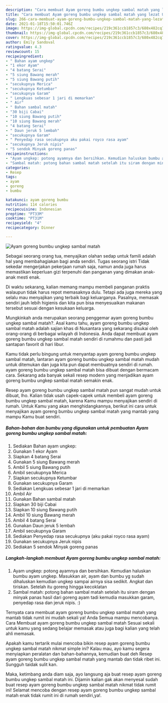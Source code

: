 ```yaml
---
description: "Cara membuat Ayam goreng bumbu ungkep sambal matah yang lezat Untuk Jualan"
title: "Cara membuat Ayam goreng bumbu ungkep sambal matah yang lezat Untuk Jualan"
slug: 266-cara-membuat-ayam-goreng-bumbu-ungkep-sambal-matah-yang-lezat-untuk-jualan
date: 2021-01-18T15:50:01.746Z
image: https://img-global.cpcdn.com/recipes/219c361ccb1857c3/680x482cq70/ayam-goreng-bumbu-ungkep-sambal-matah-foto-resep-utama.jpg
thumbnail: https://img-global.cpcdn.com/recipes/219c361ccb1857c3/680x482cq70/ayam-goreng-bumbu-ungkep-sambal-matah-foto-resep-utama.jpg
cover: https://img-global.cpcdn.com/recipes/219c361ccb1857c3/680x482cq70/ayam-goreng-bumbu-ungkep-sambal-matah-foto-resep-utama.jpg
author: Emily Sandoval
ratingvalue: 4.3
reviewcount: 15
recipeingredient:
- " Bahan ayam ungkep"
- "1 ekor Ayam"
- "4 batang Serai"
- "5 siung Bawang merah"
- "5 siung Bawang putih"
- "secukupnya Merica"
- "secukupnya Ketumbar"
- "secukupnya Garam"
- " Lengkuas sebesar 1 jari di memarkan"
- " Air"
- " Bahan sambal matah"
- "30 biji Cabai"
- "10 siung Bawang putih"
- "10 siung Bawang merah"
- "4 batang Serai"
- " Daun jeruk 5 lembah"
- "secukupnya Garam"
- " Penyedap rasa secukupnya aku pakai royco rasa ayam"
- "secukupnya Jeruk nipis"
- "5 sendok Minyak goreng panas"
recipeinstructions:
- "Ayam ungkep: potong ayamnya dan bersihkan. Kemudian haluskan bumbu ayam ungkep. Masukkan air, ayam dan bumbu yg sudah dihaluskan kemudian ungkep sampai airnya sisa sedikit. Angkat dan tiriskan. Setelah itu goreng hingga kecoklatan"
- "Sambal matah: potong bahan sambal matah setelah itu siram dengan minyak panas hasil dari goreng ayam tadi kemudia masukkan garam, penyedap rasa dan jeruk nipis. :)"
categories:
- Resep
tags:
- ayam
- goreng
- bumbu

katakunci: ayam goreng bumbu 
nutrition: 114 calories
recipecuisine: Indonesian
preptime: "PT33M"
cooktime: "PT31M"
recipeyield: "4"
recipecategory: Dinner

---
```



![Ayam goreng bumbu ungkep sambal matah](https://img-global.cpcdn.com/recipes/219c361ccb1857c3/680x482cq70/ayam-goreng-bumbu-ungkep-sambal-matah-foto-resep-utama.jpg)

Sebagai seorang orang tua, menyajikan olahan sedap untuk famili adalah hal yang membahagiakan bagi anda sendiri. Tugas seorang istri Tidak sekedar mengerjakan pekerjaan rumah saja, namun anda juga harus memastikan keperluan gizi terpenuhi dan panganan yang dimakan anak-anak mesti enak.

Di waktu  sekarang, kalian memang mampu membeli panganan praktis walaupun tidak harus repot memasaknya dulu. Tetapi ada juga mereka yang selalu mau menyajikan yang terbaik bagi keluarganya. Pasalnya, memasak sendiri jauh lebih higienis dan kita pun bisa menyesuaikan makanan tersebut sesuai dengan kesukaan keluarga. 



Mungkinkah anda merupakan seorang penggemar ayam goreng bumbu ungkep sambal matah?. Asal kamu tahu, ayam goreng bumbu ungkep sambal matah adalah sajian khas di Nusantara yang sekarang disukai oleh orang-orang di berbagai wilayah di Indonesia. Anda dapat membuat ayam goreng bumbu ungkep sambal matah sendiri di rumahmu dan pasti jadi santapan favorit di hari libur.

Kamu tidak perlu bingung untuk menyantap ayam goreng bumbu ungkep sambal matah, lantaran ayam goreng bumbu ungkep sambal matah mudah untuk ditemukan dan juga kita pun dapat membuatnya sendiri di rumah. ayam goreng bumbu ungkep sambal matah bisa dibuat dengan bermacam cara. Sekarang ada banyak sekali resep modern yang menjadikan ayam goreng bumbu ungkep sambal matah semakin enak.

Resep ayam goreng bumbu ungkep sambal matah pun sangat mudah untuk dibuat, lho. Kalian tidak usah capek-capek untuk membeli ayam goreng bumbu ungkep sambal matah, karena Kamu mampu menyajikan sendiri di rumah. Untuk Kamu yang akan menghidangkannya, berikut ini cara untuk menyajikan ayam goreng bumbu ungkep sambal matah yang mantab yang mampu Kamu buat sendiri.

<!--inarticleads1-->

##### Bahan-bahan dan bumbu yang digunakan untuk pembuatan Ayam goreng bumbu ungkep sambal matah:

1. Sediakan  Bahan ayam ungkep:
1. Gunakan 1 ekor Ayam
1. Siapkan 4 batang Serai
1. Gunakan 5 siung Bawang merah
1. Ambil 5 siung Bawang putih
1. Ambil secukupnya Merica
1. Siapkan secukupnya Ketumbar
1. Gunakan secukupnya Garam
1. Sediakan  Lengkuas sebesar 1 jari di memarkan
1. Ambil  Air
1. Gunakan  Bahan sambal matah
1. Siapkan 30 biji Cabai
1. Siapkan 10 siung Bawang putih
1. Ambil 10 siung Bawang merah
1. Ambil 4 batang Serai
1. Gunakan  Daun jeruk 5 lembah
1. Ambil secukupnya Garam
1. Sediakan  Penyedap rasa secukupnya (aku pakai royco rasa ayam)
1. Gunakan secukupnya Jeruk nipis
1. Sediakan 5 sendok Minyak goreng panas




<!--inarticleads2-->

##### Langkah-langkah membuat Ayam goreng bumbu ungkep sambal matah:

1. Ayam ungkep: potong ayamnya dan bersihkan. Kemudian haluskan bumbu ayam ungkep. Masukkan air, ayam dan bumbu yg sudah dihaluskan kemudian ungkep sampai airnya sisa sedikit. Angkat dan tiriskan. Setelah itu goreng hingga kecoklatan
1. Sambal matah: potong bahan sambal matah setelah itu siram dengan minyak panas hasil dari goreng ayam tadi kemudia masukkan garam, penyedap rasa dan jeruk nipis. :)




Ternyata cara membuat ayam goreng bumbu ungkep sambal matah yang mantab tidak rumit ini mudah sekali ya! Anda Semua mampu mencobanya. Cara Membuat ayam goreng bumbu ungkep sambal matah Sesuai sekali untuk kamu yang sedang belajar memasak atau juga bagi kalian yang telah ahli memasak.

Apakah kamu tertarik mulai mencoba bikin resep ayam goreng bumbu ungkep sambal matah nikmat simple ini? Kalau mau, ayo kamu segera menyiapkan peralatan dan bahan-bahannya, kemudian buat deh Resep ayam goreng bumbu ungkep sambal matah yang mantab dan tidak ribet ini. Sungguh taidak sulit kan. 

Maka, ketimbang anda diam saja, ayo langsung aja buat resep ayam goreng bumbu ungkep sambal matah ini. Dijamin kalian gak akan menyesal sudah buat resep ayam goreng bumbu ungkep sambal matah nikmat tidak rumit ini! Selamat mencoba dengan resep ayam goreng bumbu ungkep sambal matah enak tidak rumit ini di rumah sendiri,ya!.

